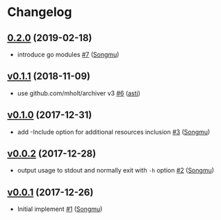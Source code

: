 # Changelog

## [0.2.0](https://github.com/Songmu/goxz/compare/v0.1.1...0.2.0) (2019-02-18)

* introduce go modules [#7](https://github.com/Songmu/goxz/pull/7) ([Songmu](https://github.com/Songmu))

## [v0.1.1](https://github.com/Songmu/goxz/compare/v0.1.0...v0.1.1) (2018-11-09)

* use github.com/mholt/archiver v3 [#6](https://github.com/Songmu/goxz/pull/6) ([astj](https://github.com/astj))

## [v0.1.0](https://github.com/Songmu/goxz/compare/v0.0.2...v0.1.0) (2017-12-31)

* add -Include option for additional resources inclusion [#3](https://github.com/Songmu/goxz/pull/3) ([Songmu](https://github.com/Songmu))

## [v0.0.2](https://github.com/Songmu/goxz/compare/v0.0.1...v0.0.2) (2017-12-28)

* output usage to stdout and normally exit with `-h` option [#2](https://github.com/Songmu/goxz/pull/2) ([Songmu](https://github.com/Songmu))

## [v0.0.1](https://github.com/Songmu/goxz/compare/3fde63a0...v0.0.1) (2017-12-26)

* Initial implement [#1](https://github.com/Songmu/goxz/pull/1) ([Songmu](https://github.com/Songmu))
